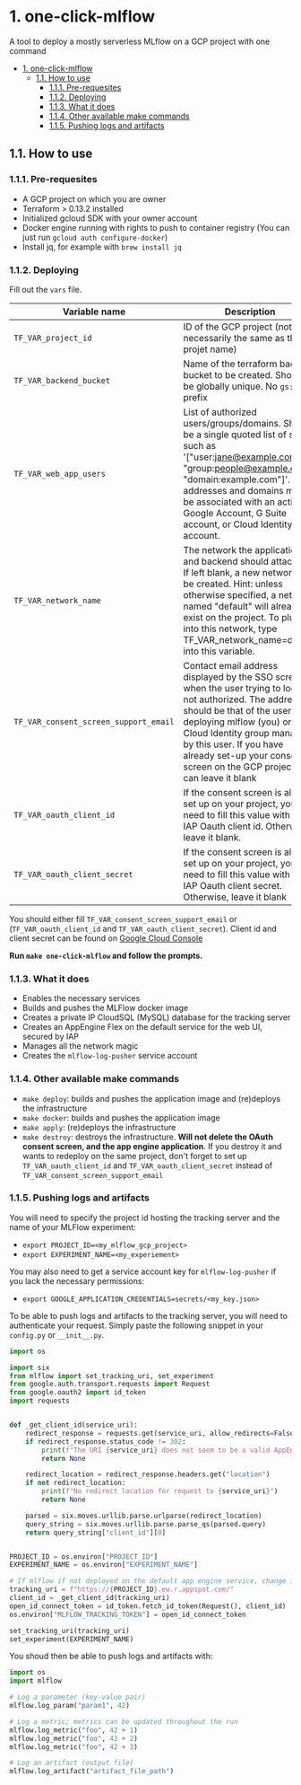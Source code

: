 # 1. one-click-mlflow
A tool to deploy a mostly serverless MLflow on a GCP project with one command

- [1. one-click-mlflow](#1-one-click-mlflow)
  - [1.1. How to use](#11-how-to-use)
    - [1.1.1. Pre-requesites](#111-pre-requesites)
    - [1.1.2. Deploying](#112-deploying)
    - [1.1.3. What it does](#113-what-it-does)
    - [1.1.4. Other available make commands](#114-other-available-make-commands)
    - [1.1.5. Pushing logs and artifacts](#115-pushing-logs-and-artifacts)



## 1.1. How to use

### 1.1.1. Pre-requesites
- A GCP project on which you are owner
- Terraform > 0.13.2 installed
- Initialized gcloud SDK with your owner account
- Docker engine running with rights to push to container registry (You can just run `gcloud auth configure-docker`)
- Install jq, for example with `brew install jq`

### 1.1.2. Deploying
Fill out the `vars` file.

|Variable name|Description|
|---|---| 
|`TF_VAR_project_id`|ID of the GCP project (not necessarily the same as the projet name)|
|`TF_VAR_backend_bucket`|Name of the terraform backend bucket to be created. Should be globally unique. No `gs://` prefix|
|`TF_VAR_web_app_users`|List of authorized users/groups/domains. Should be a single quoted list of string such as '["user:jane@example.com", "group:people@example.com", "domain:example.com"]'. Email addresses and domains must be associated with an active Google Account, G Suite account, or Cloud Identity account.|
|`TF_VAR_network_name`|The network the application and backend should attach to. If left blank, a new network will be created. Hint: unless otherwise specified, a network named "default" will already exist on the project. To plug into this network, type TF_VAR_network_name=default into this variable.|
|`TF_VAR_consent_screen_support_email`|Contact email address displayed by the SSO screen when the user trying to log in is not authorized. The address should be that of the user deploying mlflow (you) or a Cloud Identity group managed by this user. If you have already set-up your consent screen on the GCP project you can leave it blank|
|`TF_VAR_oauth_client_id`|If the consent screen is already set up on your project, you need to fill this value with the IAP Oauth client id. Otherwise, leave it blank.|
|`TF_VAR_oauth_client_secret`|If the consent screen is already set up on your project, you need to fill this value with the IAP Oauth client secret. Otherwise, leave it blank|

You should either fill `TF_VAR_consent_screen_support_email` or (`TF_VAR_oauth_client_id` and `TF_VAR_oauth_client_secret`). Client id and client secret can be found on [Google Cloud Console](https://console.cloud.google.com/apis/credentials)

**Run `make one-click-mlflow` and follow the prompts.**


### 1.1.3. What it does
- Enables the necessary services
- Builds and pushes the MLFlow docker image
- Creates a private IP CloudSQL (MySQL) database for the tracking server
- Creates an AppEngine Flex  on the default service for the web UI, secured by IAP
- Manages all the network magic
- Creates the `mlflow-log-pusher` service account

### 1.1.4. Other available make commands
- `make deploy`: builds and pushes the application image and (re)deploys the infrastructure
- `make docker`: builds and pushes the application image
- `make apply`: (re)deploys the infrastructure
- `make destroy`: destroys the infrastructure. **Will not delete the OAuth consent screen, and the app engine application**. If you destroy it and wants to redeploy on the same project, don't forget to set up `TF_VAR_oauth_client_id` and `TF_VAR_oauth_client_secret` instead of `TF_VAR_consent_screen_support_email`


### 1.1.5. Pushing logs and artifacts

You will need to specify the project id hosting the tracking server and the name of your MLFlow experiment:
- `export PROJECT_ID=<my_mlflow_gcp_project>`
- `export EXPERIMENT_NAME=<my_experiement>`

You may also need to get a service account key for `mlflow-log-pusher` if you lack the necessary permissions:
- `export GOOGLE_APPLICATION_CREDENTIALS=secrets/<my_key.json>`

To be able to push logs and artifacts to the tracking server, you will need to authenticate your request.
Simply paste the following snippet in your `config.py` or `__init__.py`.

````python
import os

import six
from mlflow import set_tracking_uri, set_experiment
from google.auth.transport.requests import Request
from google.oauth2 import id_token
import requests


def _get_client_id(service_uri):
    redirect_response = requests.get(service_uri, allow_redirects=False)
    if redirect_response.status_code != 302:
        print(f"The URI {service_uri} does not seem to be a valid AppEngine endpoint.")
        return None

    redirect_location = redirect_response.headers.get("location")
    if not redirect_location:
        print(f"No redirect location for request to {service_uri}")
        return None

    parsed = six.moves.urllib.parse.urlparse(redirect_location)
    query_string = six.moves.urllib.parse.parse_qs(parsed.query)
    return query_string["client_id"][0]


PROJECT_ID = os.environ["PROJECT_ID"]
EXPERIMENT_NAME = os.environ["EXPERIMENT_NAME"]

# If mlflow if not deployed on the default app engine service, change it with the url of your service <!-- omit in toc --> 
tracking_uri = f"https://{PROJECT_ID}.ew.r.appspot.com/"
client_id = _get_client_id(tracking_uri)
open_id_connect_token = id_token.fetch_id_token(Request(), client_id)
os.environ["MLFLOW_TRACKING_TOKEN"] = open_id_connect_token

set_tracking_uri(tracking_uri)
set_experiment(EXPERIMENT_NAME)
````

You shoud then be able to push logs and artifacts with:
```python
import os
import mlflow

# Log a parameter (key-value pair)
mlflow.log_param("param1", 42)

# Log a metric; metrics can be updated throughout the run
mlflow.log_metric("foo", 42 + 1)
mlflow.log_metric("foo", 42 + 2)
mlflow.log_metric("foo", 42 + 3)

# Log an artifact (output file)
mlflow.log_artifact("artifact_file_path")

```
